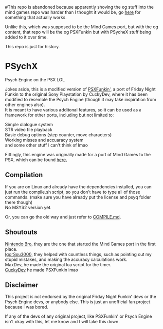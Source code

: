 #This repo is abandoned because apparently shoving the og stuff into the mind games repo was harder than I thought it would be, go [here](https://github.com/BiliousData/PSychX) for something that actually works.

Unlike this, which was supposed to be the Mind Games port, but with the og content, that repo will be the og PSXFunkin but with PSycheX stuff being added to it over time.

This repo is just for history.

# PSychX
Psych Engine on the PSX LOL

Jokes aside, this is a modified version of [PSXFunkin'](https://github.com/cuckydev/PSXFunkin), a port of Friday Night Funkin to the original Sony Playstation by CuckyDev, where it has been modified to resemble the Psych Engine (though it may take inspiration from other engines also).  
It is meant to have various additonal features, so it can be used as a framework for other ports, including but not limited to:

Simple dialogue system  
STR video file playback  
Basic debug options (step counter, move characters)  
Working misses and accuaracy system  
and some other stuff I can't think of lmao  

Fittingly, this engine was originally made for a port of Mind Games to the PSX, which can be found [here.](https://github.com/BiliousData/PSycheX)


## Compilation
If you are on Linux and already have the dependencies installed, you can just run the compile.sh script, so you don't have to type all of those commands. (make sure you have already put the license and psyq folder there though)  
No MSYS2 version yet.

Or, you can go the old way and just refer to [COMPILE.md](/COMPILE.md).

## Shoutouts
[Nintendo Bro,](https://github.com/Nintendo-Bro385) they are the one that started the Mind Games port in the first place.  
[IgorSou3000,](https://github.com/IgorSou3000) they helped with countless things, such as pointing out my stupid mistakes, and making the accuracy calculations work.  
MaxDev, he made the original lua script for the timer.  
[CuckyDev](https://github.com/cuckydev) he made PSXFunkin lmao  

## Disclaimer
This project is not endorsed by the original Friday Night Funkin' devs or the Psych Engine devs, or anybody else. This is just an unofficial fan project because I was bored.

If any of the devs of any original project, like PSXFunkin' or Psych Engine isn't okay with this, let me know and I will take this down.
